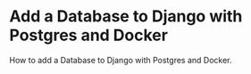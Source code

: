 # Add a Database to Django with Postgres and Docker

How to add a Database to Django with Postgres and Docker.
